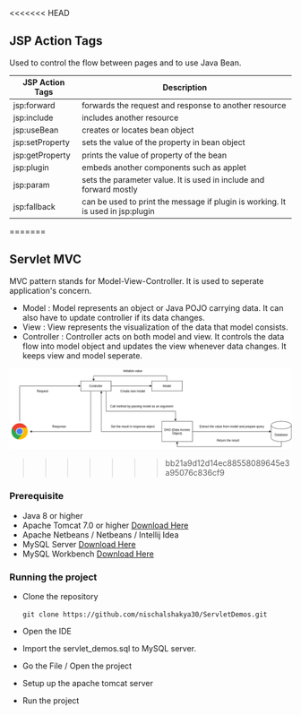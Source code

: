 <<<<<<< HEAD
## JSP Action Tags
Used to control the flow between pages and to use Java Bean.

|JSP Action Tags | Description |
|--------------- | ----------- |
| jsp:forward | forwards the request and response to another resource | 
| jsp:include | includes another resource |
| jsp:useBean | creates or locates bean object | 
| jsp:setProperty | sets the value of the property in bean object | 
| jsp:getProperty | prints the value of property of the bean | 
| jsp:plugin | embeds another components such as applet |
| jsp:param | sets the parameter value. It is used in include and forward mostly |
| jsp:fallback | can be used to print the message if plugin is working. It is used in jsp:plugin | 
=======
## Servlet MVC
MVC pattern stands for Model-View-Controller. It is used to seperate application's concern.

* Model : Model represents an object or Java POJO carrying data. It can also have to update controller if its data changes.
* View : View represents the visualization of the data that model consists.
* Controller : Controller acts on both model and view. It controls the data flow into model object and updates the view whenever data changes. It keeps view and model seperate.

![MVC](images/MVC.png)

>>>>>>> bb21a9d12d14ec88558089645e3a95076c836cf9

### Prerequisite
* Java 8 or higher 
* Apache Tomcat 7.0 or higher [Download Here](https://tomcat.apache.org/download-70.cgi)
* Apache Netbeans / Netbeans / Intellij Idea   
* MySQL Server [Download Here](https://filehippo.com/download_mysql/)
* MySQL Workbench [Download Here](https://dev.mysql.com/downloads/file/?id=497505)


### Running the project 
* Clone the repository 
   
   ``git clone https://github.com/nischalshakya30/ServletDemos.git``

* Open the IDE

* Import the servlet_demos.sql to MySQL server. 

* Go the File / Open the project 

* Setup up the apache tomcat server 
  
* Run the project 


